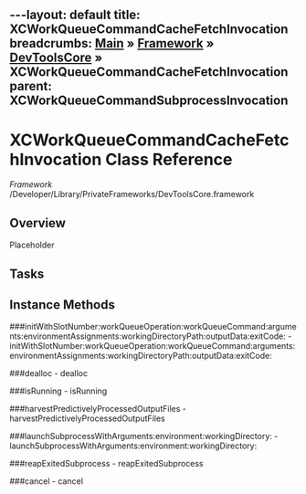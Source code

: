 ---layout: default
title: XCWorkQueueCommandCacheFetchInvocation
breadcrumbs: <a href="/index.html">Main</a> &raquo; <a href="/Frameworks.html">Framework</a> &raquo; <a href="/Frameworks/DevToolsCore.html">DevToolsCore</a> &raquo; XCWorkQueueCommandCacheFetchInvocation
parent: XCWorkQueueCommandSubprocessInvocation 
---
# XCWorkQueueCommandCacheFetchInvocation Class Reference

*Framework* /Developer/Library/PrivateFrameworks/DevToolsCore.framework

## Overview

Placeholder

## Tasks

## Instance Methods

<a name="-initWithSlotNumber:workQueueOperation:workQueueCommand:arguments:environmentAssignments:workingDirectoryPath:outputData:exitCode:"></a>
###initWithSlotNumber:workQueueOperation:workQueueCommand:arguments:environmentAssignments:workingDirectoryPath:outputData:exitCode:
    - initWithSlotNumber:workQueueOperation:workQueueCommand:arguments:environmentAssignments:workingDirectoryPath:outputData:exitCode:

<a name="-dealloc"></a>
###dealloc
    - dealloc

<a name="-isRunning"></a>
###isRunning
    - isRunning

<a name="-harvestPredictivelyProcessedOutputFiles"></a>
###harvestPredictivelyProcessedOutputFiles
    - harvestPredictivelyProcessedOutputFiles

<a name="-launchSubprocessWithArguments:environment:workingDirectory:"></a>
###launchSubprocessWithArguments:environment:workingDirectory:
    - launchSubprocessWithArguments:environment:workingDirectory:

<a name="-reapExitedSubprocess"></a>
###reapExitedSubprocess
    - reapExitedSubprocess

<a name="-cancel"></a>
###cancel
    - cancel

